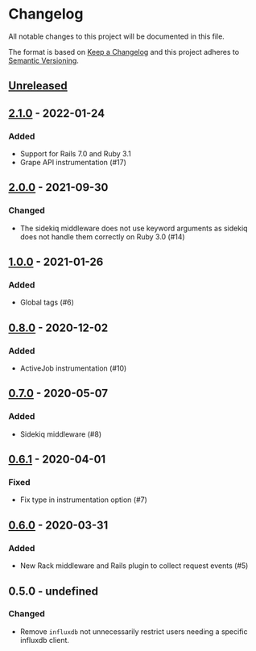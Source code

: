 # Changelog
All notable changes to this project will be documented in this file.

The format is based on [Keep a Changelog](http://keepachangelog.com/en/1.0.0/)
and this project adheres to [Semantic Versioning](http://semver.org/spec/v2.0.0.html).

## [Unreleased]

## [2.1.0] - 2022-01-24
### Added
- Support for Rails 7.0 and Ruby 3.1
- Grape API instrumentation (#17)

## [2.0.0] - 2021-09-30
### Changed
- The sidekiq middleware does not use keyword arguments as sidekiq does not handle them correctly on Ruby 3.0 (#14)

## [1.0.0] - 2021-01-26
### Added
- Global tags (#6)

## [0.8.0] - 2020-12-02
### Added
- ActiveJob instrumentation (#10)

## [0.7.0] - 2020-05-07
### Added
- Sidekiq middleware (#8)

## [0.6.1] - 2020-04-01
### Fixed
- Fix type in instrumentation option (#7)

## [0.6.0] - 2020-03-31
### Added
- New Rack middleware and Rails plugin to collect request events (#5)

## 0.5.0 - undefined
### Changed
- Remove `influxdb` not unnecessarily restrict users needing a specific influxdb client.

[Unreleased]: https://github.com/jgraichen/telegraf-ruby/compare/v2.1.0...HEAD
[2.1.0]: https://github.com/jgraichen/telegraf-ruby/compare/v2.0.0...v2.1.0
[2.0.0]: https://github.com/jgraichen/telegraf-ruby/compare/v1.0.0...v2.0.0
[1.0.0]: https://github.com/jgraichen/telegraf-ruby/compare/v0.8.0...v1.0.0
[0.8.0]: https://github.com/jgraichen/telegraf-ruby/compare/v0.7.0...v0.8.0
[0.7.0]: https://github.com/jgraichen/telegraf-ruby/compare/v0.6.1...v0.7.0
[0.6.1]: https://github.com/jgraichen/telegraf-ruby/compare/v0.6.0...v0.6.1
[0.6.0]: https://github.com/jgraichen/telegraf-ruby/compare/v0.5.0...v0.6.0
